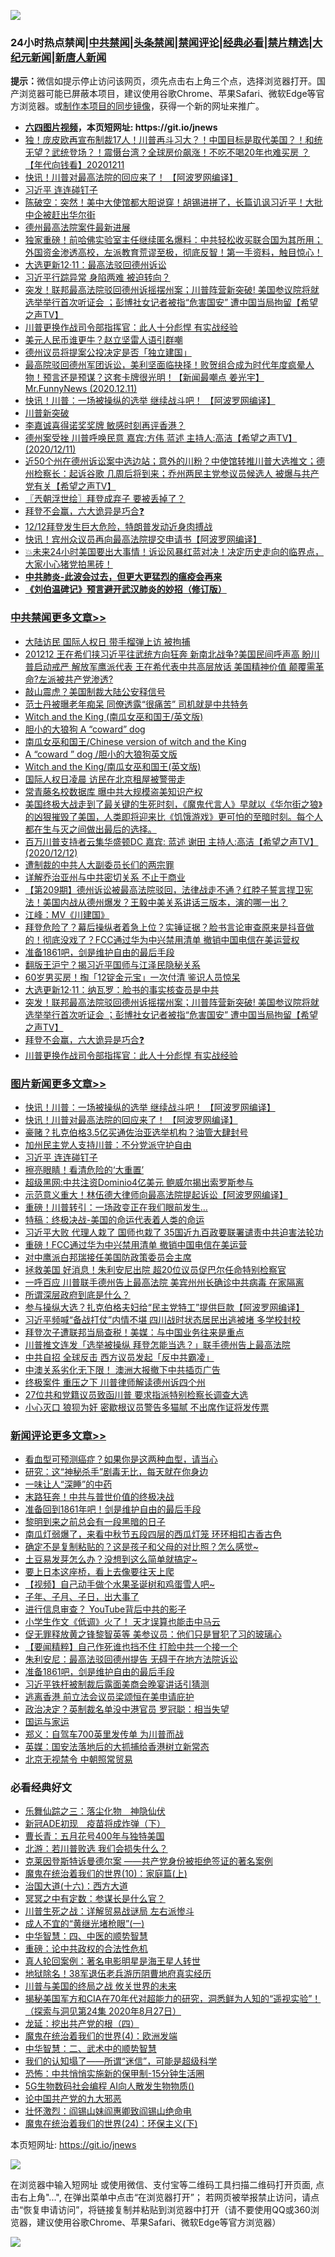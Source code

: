 ![](https://raw.githubusercontent.com/fqnews/bnews/master/64photo/fqnews-qr.jpg)

<div id="tt">
<h3>24小时热点禁闻|<a href="#%E4%B8%AD%E5%85%B1%E7%A6%81%E9%97%BB%E6%9B%B4%E5%A4%9A%E6%96%87%E7%AB%A0">中共禁闻</a>|<a href="#%E5%9B%BE%E7%89%87%E6%96%B0%E9%97%BB%E6%9B%B4%E5%A4%9A%E6%96%87%E7%AB%A0">头条禁闻</a>|<a href="#%E6%96%B0%E9%97%BB%E8%AF%84%E8%AE%BA%E6%9B%B4%E5%A4%9A%E6%96%87%E7%AB%A0">禁闻评论|<a href="#%E5%BF%85%E7%9C%8B%E7%BB%8F%E5%85%B8%E5%A5%BD%E6%96%87">经典必看|<a href="/video.md#%E7%A6%81%E7%89%87%E7%B2%BE%E9%80%89">禁片精选</a>|<a href="https://github.com/fqnews/djy/blob/master/gb/nf1351518.md#1">大纪元新闻</a>|<a href="https://github.com/fqnews/ntdtv/blob/master/gb/prog204.md#1">新唐人新闻</a></h3>
<div><b>提示：</b>微信如提示停止访问该网页，须先点击右上角三个点，选择浏览器打开。国产浏览器可能已屏蔽本项目，建议使用谷歌Chrome、苹果Safari、微软Edge等官方浏览器。或<a href="https://github.com/fqnews/bnews/blob/master/%E5%88%B6%E4%BD%9Cgit%E7%A6%81%E9%97%BB%E9%95%9C%E5%83%8F.md">制作本项目的同步镜像</a>，获得一个新的网址来推广。</div>
<ul>
<li><b><a href="http://d1.bdrive.tk/64.mp4" target="_blank">六四图片视频</a>，本页短网址: https://git.io/jnews</b></li>
<li><a href="/taiwannews/20201211/1445949.md">独！庞皮欧再宣布制裁17人！川普再斗习大？！中国目标是取代美国？！和统无望？武统登场？！震慑台湾？全球房价飙涨！不吃不喝20年也难买房 ？【年代向钱看】20201211</a></li>
<li><a href="/topimagenews/20201212/1446341.md">快讯！川普对最高法院的回应来了！ 【阿波罗网编译】</a></li>
<li><a href="/topimagenews/20201212/1446093.md">习近平 连连碰钉子</a></li>
<li><a href="/cbnews/20201211/1445936.md">陈破空：突然！美中大使馆都大胆说穿！胡锡进拼了，长篇讥讽习近平！大批中企被赶出华尔街</a></li>
<li><a href="/cbnews/20201212/1446121.md">德州最高法院案件最新进展</a></li>
<li><a href="/bannedvideo/20201212/1446032.md">独家重磅！前哈佛实验室主任继续匿名爆料：中共轻松收买联合国为其所用；外国资金渗透高校，左派教育荒谬至极，彻底反智！第一手资料，触目惊心！</a></li>
<li><a href="/cbnews/20201212/1446191.md">大选更新12·11：最高法驳回德州诉讼</a></li>
<li><a href="/cbnews/20201212/1446100.md">习近平行踪异常 身陷两难 被迫转向？</a></li>
<li><a href="/cbnews/20201212/1446285.md">突发！联邦最高法院驳回德州诉摇摆州案；川普阵营新突破! 美国参议院将就选举举行首次听证会 ；彭博社女记者被指“危害国安” 遭中国当局拘留【希望之声TV】</a></li>
<li><a href="/cbnews/20201212/1446249.md">川普更换作战司令部指挥官：此人十分彪悍 有实战经验</a></li>
<li><a href="/cbnews/20201212/1446099.md">美元人民币谁更牛？赵立坚雷人语引群嘲</a></li>
<li><a href="/cnnews/20201212/1446153.md">德州议员将提案公投决定是否「独立建国」</a></li>
<li><a href="/cbnews/20201212/1446215.md">最高院驳回德州军团诉讼，美利坚面临抉择！败贺组合成为时代年度疯晕人物！预言还是预谋？这套卡牌很光明！【新闻最嘲点 姜光宇】Mr.FunnyNews (2020.12.11)‬</a></li>
<li><a href="/topimagenews/20201212/1446361.md">快讯！川普：一场被操纵的选举 继续战斗吧！ 【阿波罗网编译】</a></li>
<li><a href="/cnnews/20201211/1445913.md">川普新突破</a></li>
<li><a href="/cnnews/hknews/20201212/1446147.md">李嘉诚喜得诺奖奖牌 敏感时刻再评香港？</a></li>
<li><a href="/cbnews/20201212/1446184.md">德州案受挫 川普呼唤民意   嘉宾:方伟 蓝述 主持人:高洁【希望之声TV】(2020/12/11)</a></li>
<li><a href="/cbnews/20201211/1445939.md">近50个州在德州诉讼案中选边站；意外的川粉？中使馆转推川普大选推文；德州检察长：起诉谷歌 几周后将到来；乔州两民主党参议员候选人 被爆与共产党有关【希望之声TV】</a></li>
<li><a href="/ssgc/20201212/1446097.md">〖兲朝浮世绘〗拜登成弃子 要被丢掉了？</a></li>
<li><a href="/cbnews/20201212/1446264.md">拜登不会赢，六大诡异是巧合❓</a></li>
<li><a href="/taiwannews/20201212/1446162.md">12/12拜登发生巨大危险，特朗普发动近身肉搏战</a></li>
<li><a href="/cnnews/20201212/1446238.md">快讯！宾州众议员再向最高法院提交申请书【阿波罗网编译】</a></li>
<li><a href="/bannedvideo/20201212/1446159.md">💥未来24小时美国要出大事情！诉讼风暴红蓝对决！决定历史走向的临界点，大家小心猪党拍黑砖！</a></li>
<li><b><a href="/comments/20200211/1275071.md" target="_blank">中共肺炎-此波会过去，但更大更猛烈的瘟疫会再来</a></b></li>
<li><b><a href="/comments/20200207/1272816.md" target="_blank">《刘伯温碑记》预言避开武汉肺炎的妙招（修订版）</a></b></li>
</ul>
</div>

<div class="catlist">
<h3><a href="/cbnews/" target="_blank">中共禁闻</a><span><a href="/cbnews/" target="_blank" rel="nofollow">更多文章>></a></span></h3>
<ul>
<li><a href="/cbnews/20201212/1446465.md" target="_blank">大陆访民 国际人权日 带手榴弹上访 被拘捕</a></li>
<li><a href="/cbnews/20201212/1446451.md" target="_blank">201212 王在希们挟习近平往武统方向狂奔  新南北战争?美国民间呼声高 盼川普启动戒严  解放军鹰派代表 王在希代表中共高层放话  美国精神价值 颠覆需革命?左派被共产党渗透?</a></li>
<li><a href="/cbnews/20201212/1446432.md" target="_blank">敲山震虎？美国制裁大陆公安释信号</a></li>
<li><a href="/cbnews/20201212/1446431.md" target="_blank">范士丹被曝老年痴呆 同僚透露“很痛苦” 司机就是中共特务</a></li>
<li><a href="/cbnews/20201212/1446421.md" target="_blank">Witch and the King (南瓜女巫和国王/英文版)</a></li>
<li><a href="/cbnews/20201212/1446420.md" target="_blank">胆小的大狼狗  A &#8220;coward&#8221; dog</a></li>
<li><a href="/cbnews/20201212/1446414.md" target="_blank">南瓜女巫和国王/Chinese version of witch and the King</a></li>
<li><a href="/cbnews/20201212/1446413.md" target="_blank">A &#8220;coward &#8221; dog /胆小的大狼狗英文版</a></li>
<li><a href="/cbnews/20201212/1446412.md" target="_blank">Witch and the King/南瓜女巫和国王(英文版)</a></li>
<li><a href="/cbnews/20201212/1446411.md" target="_blank">国际人权日凌晨 访民在北京租屋被警带走</a></li>
<li><a href="/cbnews/20201212/1446405.md" target="_blank">常青藤名校数据库 曝中共大规模盗美知识产权</a></li>
<li><a href="/cbnews/20201212/1446380.md" target="_blank">美国终极大战走到了最关键的生死时刻，《魔鬼代言人》早就以《华尔街之狼》的凶狠摧毁了美国，人类即将迎来比《饥饿游戏》更可怕的至暗时刻。每个人都在生与灭之间做出最后的选择。</a></li>
<li><a href="/cbnews/20201212/1446394.md" target="_blank">百万川普支持者云集华盛顿DC   嘉宾: 蓝述 谢田 主持人:高洁【希望之声TV】(2020/12/12)</a></li>
<li><a href="/cbnews/20201212/1446375.md" target="_blank">遭制裁的中共人大副委员长们的两宗罪</a></li>
<li><a href="/cbnews/20201212/1446362.md" target="_blank">详解乔治亚州与中共密切关系 不止于商业</a></li>
<li><a href="/cbnews/20201212/1446360.md" target="_blank">【第209期】德州诉讼被最高法院驳回，法律战走不通？红脖子誓言捍卫宪法！美国内战从德州爆发？王毅中美关系讲话三版本，演的哪一出？</a></li>
<li><a href="/cbnews/20201212/1446351.md" target="_blank">江峰：MV《川建国》</a></li>
<li><a href="/cbnews/20201212/1446346.md" target="_blank">拜登危险了？幕后操纵者着急上位？实锤证据？脸书言论审查原来是抖音做的！彻底没戏了？FCC通过华为中兴禁用清单 撤销中国电信在美运营权</a></li>
<li><a href="/comments/20201212/1446313.md" target="_blank">准备1861吧，剑是维护自由的最后手段</a></li>
<li><a href="/cbnews/20201212/1446308.md" target="_blank">翻版王沪宁？揭习近平国师与江泽民隐秘关系</a></li>
<li><a href="/cbnews/20201212/1446307.md" target="_blank">60岁男买房！掏「12锭金元宝」一次付清 鉴识人员惊呆</a></li>
<li><a href="/cbnews/20201212/1446296.md" target="_blank">大选更新12·11：纳瓦罗：脸书的事实核查员是中共</a></li>
<li><a href="/cbnews/20201212/1446285.md" target="_blank">突发！联邦最高法院驳回德州诉摇摆州案；川普阵营新突破! 美国参议院将就选举举行首次听证会 ；彭博社女记者被指“危害国安” 遭中国当局拘留【希望之声TV】</a></li>
<li><a href="/cbnews/20201212/1446264.md" target="_blank">拜登不会赢，六大诡异是巧合❓</a></li>
<li><a href="/cbnews/20201212/1446249.md" target="_blank">川普更换作战司令部指挥官：此人十分彪悍 有实战经验</a></li>

</ul>
</div>
<div class="catlist">
<h3><a href="/topimagenews/" target="_blank">图片新闻</a><span><a href="/topimagenews/" target="_blank" rel="nofollow">更多文章>></a></span></h3>
<ul>
<li><a href="/topimagenews/20201212/1446361.md" target="_blank">快讯！川普：一场被操纵的选举 继续战斗吧！ 【阿波罗网编译】</a></li>
<li><a href="/topimagenews/20201212/1446341.md" target="_blank">快讯！川普对最高法院的回应来了！ 【阿波罗网编译】</a></li>
<li><a href="/topimagenews/20201212/1446304.md" target="_blank">豪赌？扎克伯格3.5亿买通佐治亚选举机构？油管大肆封号</a></li>
<li><a href="/topimagenews/20201212/1446247.md" target="_blank">加州民主党人支持川普：不分党派守护自由</a></li>
<li><a href="/topimagenews/20201212/1446093.md" target="_blank">习近平 连连碰钉子</a></li>
<li><a href="/topimagenews/20201212/1446067.md" target="_blank">擦亮眼睛！看清危险的‘大重置’</a></li>
<li><a href="/topimagenews/20201212/1446060.md" target="_blank">超级黑网:中共注资Dominio4亿美元 鲍威尔揭出索罗斯参与</a></li>
<li><a href="/topimagenews/20201211/1445830.md" target="_blank">示范意义重大！林伍德大律师向最高法院提起诉讼【阿波罗网编译】</a></li>
<li><a href="/topimagenews/20201211/1445730.md" target="_blank">重磅！川普转引：一场政变正在我们眼前发生&#8230;</a></li>
<li><a href="/comments/20201211/1445650.md" target="_blank">特稿：终极决战-美国的命运代表着人类的命运</a></li>
<li><a href="/topimagenews/20201211/1445632.md" target="_blank">习近平大败 代理人栽了 国师也栽了 35国近九百政要联署谴责中共迫害法轮功</a></li>
<li><a href="/topimagenews/20201211/1445607.md" target="_blank">重磅！FCC通过华为中兴禁用清单 撤销中国电信在美运营</a></li>
<li><a href="/topimagenews/20201211/1445525.md" target="_blank">对中鹰派白邦瑞接任美国防政策委员会主席</a></li>
<li><a href="/topimagenews/20201210/1445461.md" target="_blank">拯救美国 好消息！朱利安尼出院 超20位议员促巴尔任命特别检察官</a></li>
<li><a href="/topimagenews/20201210/1445358.md" target="_blank">一呼百应 川普联手德州告上最高法院 美宾州州长确诊中共病毒 在家隔离</a></li>
<li><a href="/topimagenews/20201210/1445210.md" target="_blank">所谓深层政府到底是什么？</a></li>
<li><a href="/topimagenews/20201210/1445168.md" target="_blank">参与操纵大选？扎克伯格夫妇给“民主党特工”提供巨款【阿波罗网编译】</a></li>
<li><a href="/topimagenews/20201210/1445098.md" target="_blank">习近平频喊“备战打仗”内情不堪 四川战时状态居民出逃被堵 多学校封校</a></li>
<li><a href="/topimagenews/20201210/1445083.md" target="_blank">拜登次子遭联邦当局查税！美媒：与中国业务往来是重点</a></li>
<li><a href="/topimagenews/20201210/1445054.md" target="_blank">川普推文连发「选举被操纵 拜登怎能当选？」联手德州告上最高法院</a></li>
<li><a href="/topimagenews/20201210/1445053.md" target="_blank">中共自招 全球反击 西方议员发起「反中共霸凌」</a></li>
<li><a href="/topimagenews/20201210/1444980.md" target="_blank">中澳关系劣化无下限！ 澳洲大报撤下中共插页广告</a></li>
<li><a href="/topimagenews/20201210/1444979.md" target="_blank">终极案件 重压之下 川普律师解读德州诉四个州</a></li>
<li><a href="/topimagenews/20201210/1444978.md" target="_blank">27位共和党籍议员致函川普 要求指派特别检察长调查大选</a></li>
<li><a href="/topimagenews/20201210/1444959.md" target="_blank">小心灭口 狼狈为奸 密歇根议员警告多猫腻 不出席作证将发传票</a></li>

</ul>
</div>
<div class="catlist">
<h3><a href="/comments/" target="_blank">新闻评论</a><span><a href="/comments/" target="_blank" rel="nofollow">更多文章>></a></span></h3>
<ul>
<li><a href="/comments/20201212/1446454.md" target="_blank">看血型可预测癌症？如果你是这两种血型，请当心</a></li>
<li><a href="/comments/20201212/1446453.md" target="_blank">研究：这“神秘杀手”剧毒无比，每天就在你身边</a></li>
<li><a href="/comments/20201212/1446452.md" target="_blank">一味让人“深睡”的中药</a></li>
<li><a href="/comments/20201212/1446447.md" target="_blank">末路狂奔！中共与普世价值的终极决战</a></li>
<li><a href="/comments/20201212/1446446.md" target="_blank">准备回到1861年吧！剑是维护自由的最后手段</a></li>
<li><a href="/comments/20201212/1446445.md" target="_blank">黎明到来之前总会有一段黑暗的日子</a></li>
<li><a href="/comments/20201212/1446397.md" target="_blank">南瓜灯弱爆了，来看中秋节五段四层的西瓜灯笼 环环相扣古香古色</a></li>
<li><a href="/comments/20201212/1446393.md" target="_blank">确定不是复制粘贴的？这是孩子和父母的对比照？怎么感觉~</a></li>
<li><a href="/comments/20201212/1446392.md" target="_blank">土豆易发芽怎么办？没想到这么简单就搞定~</a></li>
<li><a href="/comments/20201212/1446391.md" target="_blank">要上日本这座桥，看上去像要往天上爬</a></li>
<li><a href="/comments/20201212/1446379.md" target="_blank">【视频】自己动手做个水果圣诞树和鸡蛋雪人吧~</a></li>
<li><a href="/comments/20201212/1446378.md" target="_blank">子年、子月、子日，出大事了</a></li>
<li><a href="/comments/20201212/1446365.md" target="_blank">进行信息审查？ YouTube背后中共的影子</a></li>
<li><a href="/comments/20201212/1446364.md" target="_blank">小学生作文《低调》火了！ 天才误算也能击中马云</a></li>
<li><a href="/comments/20201212/1446350.md" target="_blank">促无罪释放黄之锋黎智英等 美参议员：他们只是冒犯了习的玻璃心</a></li>
<li><a href="/comments/20201212/1446345.md" target="_blank">【要闻精粹】自己作死谁也挡不住 打脸中共一个接一个</a></li>
<li><a href="/comments/20201212/1446331.md" target="_blank">朱利安尼：最高法驳回德州提告 无碍于在地方法院诉讼</a></li>
<li><a href="/comments/20201212/1446313.md" target="_blank">准备1861吧，剑是维护自由的最后手段</a></li>
<li><a href="/comments/20201212/1446295.md" target="_blank">习近平铁杆被制裁后露面美商会晚宴讲话引猜测</a></li>
<li><a href="/comments/20201212/1446294.md" target="_blank">逃离香港 前立法会议员梁颂恒在美申请庇护</a></li>
<li><a href="/comments/20201212/1446293.md" target="_blank">政治决定？英制裁名单没中港官员 罗冠聪：相当失望</a></li>
<li><a href="/comments/20201212/1446280.md" target="_blank">国运与家运</a></li>
<li><a href="/comments/20201212/1446279.md" target="_blank">郑义：自驾车700英里发传单 为川普而战</a></li>
<li><a href="/comments/20201212/1446278.md" target="_blank">英媒：国安法落地后的大抓捕给香港树立新常态</a></li>
<li><a href="/comments/20201212/1446277.md" target="_blank">北京无视禁令 中朝照常贸易</a></li>

</ul>
</div>

<div class="catlist">
<h3>必看经典好文</h3>
<ul>
<li><a href="/tculture/20190101/1056889.md" target="_blank">乐舞仙踪之三：落尘化物　神隐仙伏</a></li>
<li><a href="/headline/20200908/1392940.md" target="_blank">新冠ADE初现　疫苗将成炸弹（下）</a></li>
<li><a href="/comments/20200713/1359796.md" target="_blank">曹长青：五月花号400年与独特美国</a></li>
<li><a href="/comments/20201112/1430018.md" target="_blank">北游：若川普败选 我们会损失什么？</a></li>
<li><a href="/comments/20201010/1411225.md" target="_blank">克莱因登斯特诉曼德尔案 ——共产党身份被拒绝签证的著名案例</a></li>
<li><a href="/topimagenews/20180529/950153.md" target="_blank">魔鬼在统治着我们的世界(10)：家庭篇(上)</a></li>
<li><a href="/comments/20201110/1428663.md" target="_blank">治国大道(十六)：西方大道</a></li>
<li><a href="/tculture/20200812/1378929.md" target="_blank">冥冥之中有定数：参谋长是什么官？</a></li>
<li><a href="/comments/20200908/1392745.md" target="_blank">川普生死之战：详解贸易战谜局 左右派惨斗</a></li>
<li><a href="/lifebaike/20200527/1334909.md" target="_blank">成人不宜的“黄继光堵枪眼”(一)</a></li>
<li><a href="/comments/20200605/783247.md" target="_blank">中华智慧：四、中医的顺势智慧</a></li>
<li><a href="/comments/20200705/783271.md" target="_blank">重磅：论中共政权的合法性危机</a></li>
<li><a href="/comments/20200523/1332915.md" target="_blank">真人轮回案例：著名电影明星是海王星人转世</a></li>
<li><a href="/cbnews/20200531/1337381.md" target="_blank">地狱除名！38军退伍老兵游历阴曹地府真实经历</a></li>
<li><a href="/comments/20200908/1392488.md" target="_blank">川普与美国的终局之战 攸关世界的未来</a></li>
<li><a href="/cbnews/20200828/1386804.md" target="_blank">揭秘美国军方和CIA在70年代对超能力的研究，洞悉鲜为人知的“遥视实验”！（探索与洞见第24集 2020年8月27日）</a></li>
<li><a href="/comments/20200930/1405812.md" target="_blank">龙延：挖出共产党的根（四）</a></li>
<li><a href="/topimagenews/20180522/946266.md" target="_blank">魔鬼在统治着我们的世界(4)：欧洲发端</a></li>
<li><a href="/comments/20200605/783249.md" target="_blank">中华智慧：二、武术中的顺势智慧</a></li>
<li><a href="/sohnews/20161029/607205.md" target="_blank">我们的认知塌了——所谓“迷信”，可能是超级科学</a></li>
<li><a href="/baitai/20200711/1359005.md" target="_blank">恐怖：中共悄悄实施新的保甲制-15分钟生活圈</a></li>
<li><a href="/topimagenews/20200527/1335347.md" target="_blank">5G生物数码社会编程 AI向人散发生物物质()</a></li>
<li><a href="/comments/20200717/1361899.md" target="_blank">论中国共产党的九大邪恶</a></li>
<li><a href="/cbnews/20200727/1366904.md" target="_blank">壮怀激烈：阎锡山妹阎惠卿致阎锡山绝命电</a></li>
<li><a href="/cbnews/20180907/994846.md" target="_blank">魔鬼在统治着我们的世界(24)：环保主义(下)</a></li>

</ul>
</div>

本页短网址: https://git.io/jnews

![](https://raw.githubusercontent.com/fqnews/bnews/master/64photo/fqnews-qr.jpg)

在浏览器中输入短网址 或使用微信、支付宝等二维码工具扫描二维码打开页面, 点击右上角"...", 在弹出菜单中点击“在浏览器打开”； 若网页被举报禁止访问，请点击“恢复申请访问”，将链接复制并粘贴到浏览器中打开（请不要使用QQ或360浏览器，建议使用谷歌Chrome、苹果Safari、微软Edge等官方浏览器）

![](https://raw.githubusercontent.com/fqnews/bnews/master/64photo/wx.jpg)